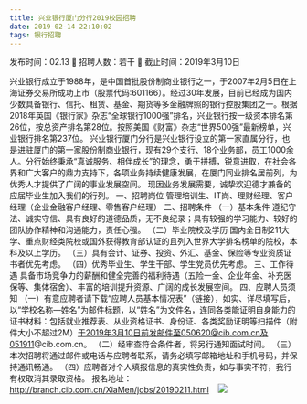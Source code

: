 ```yaml
---
title: 兴业银行厦门分行2019校园招聘
date: 2019-02-14 22:10:02
tags: 银行招聘
---
```

发布时间：02.13   🌟   招聘人数：若干   🌈   截止时间：2019年3月10日
<!-- more -->
兴业银行成立于1988年，是中国首批股份制商业银行之一，于2007年2月5日在上海证券交易所成功上市（股票代码:601166）。经过30年发展，目前已经成为国内少数具备银行、信托、租赁、基金、期货等多金融牌照的银行控股集团之一。根据2018年英国《银行家》杂志“全球银行1000强”排名，兴业银行按一级资本排名第26位，按总资产排名第28位。按照美国《财富》杂志“世界500强”最新榜单，兴业银行排名第237位。
兴业银行厦门分行是兴业银行设立的第一家直属分行，也是进驻厦门的第一家股份制商业银行，现有29个支行、18个业务部，员工1000余人。分行始终秉承“真诚服务、相伴成长”的理念，勇于拼搏，锐意进取，在社会各界和广大客户的鼎力支持下，各项业务持续健康发展，在厦门同业排名居前列，为优秀人才提供了广阔的事业发展空间。
现因业务发展需要，诚挚欢迎德才兼备的应届毕业生加入我们的行列。
一、招聘岗位
管理培训生、IT岗、理财经理、客户经理（企业金融客户经理、零售客户经理）
二、招聘条件
（一）基本条件
遵纪守法、诚实守信、具有良好的道德品质，无不良纪录；具有较强的学习能力、较好的团队协作精神和沟通能力，责任心强。
（二）毕业院校及学历
国内全日制211大学、重点财经类院校或国外获得教育部认证的且列入世界大学排名榜单的院校，本科及以上学历。
（三）具有会计、证券、投资、外汇、基金、保险等专业资质证书者优先考虑。
（四）优秀毕业生、学生干部、学生党员优先考虑。
三、工作待遇
具备市场竞争力的薪酬和健全完善的福利待遇（五险一金、企业年金、补充医保等、集体宿舍）、丰富的培训提升资源、广阔的成长发展空间。
四、应聘人员须知
（一）有意应聘者请下载“应聘人员基本情况表”（链接），如实、详尽填写后，以“学校名称—姓名”为邮件标题，以“姓名”为文件名，连同各类能证明自身能力的证书材料：包括就业推荐表、从业资格证书、身份证、各类奖励证明等扫描件（附件大小不超过2M）于2019年3月10日前发邮件至050620@cib.com.cn及051911@cib.com.cn。
（二）经审查符合条件者，将另行通知面试时间。
（三）本次招聘将通过邮件或电话与应聘者联系，请务必填写邮箱地址和手机号码，并保持通讯畅通。
（四）应聘者对个人填报信息的真实性负责，如与事实不符，我行有权取消其录取资格。
报名地址：
http://branch.cib.com.cn/XiaMen/jobs/20190211.html
 
 ![](https://cdn.weiweiblog.cn/20181015134814.png)